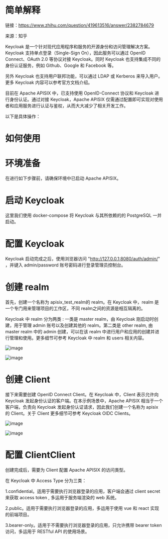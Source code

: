 # 简单解释

链接：https://www.zhihu.com/question/419613516/answer/2382784679

来源：知乎

Keycloak 是一个针对现代应用程序和服务的开源身份和访问管理解决方案。Keycloak 支持单点登录（Single-Sign On），因此服务可以通过 OpenID Connect、OAuth 2.0 等协议对接 Keycloak。同时 Keycloak 也支持集成不同的身份认证服务，例如 Github、Google 和 Facebook 等。

另外 Keycloak 也支持用户联邦功能，可以通过 LDAP 或 Kerberos 来导入用户。更多 Keycloak 内容可以参考官方文档介绍。

目前在 Apache APISIX 中，已支持使用 OpenID-Connect 协议和 Keycloak 进行身份认证。通过对接 Keycloak，Apache APISIX 仅需通过配置即可实现对使用者和应用服务进行认证与鉴权，从而大大减少了相关开发工作。

以下是具体操作：

# 如何使用

# 环境准备

在进行如下步骤前，请确保环境中已启动 Apache APISIX。

# 启动 Keycloak

这里我们使用 docker-compose 将 Keycloak 与其所依赖的的 PostgreSQL 一并启动。

# 配置 Keycloak
Keycloak 启动完成之后，使用浏览器访问 "http://127.0.0.1:8080/auth/admin/" ，并键入 admin/password 账号密码进行登录管理员控制台。

# 创建 realm

首先，创建一个名称为 apisix_test_realm的 realm。在 Keycloak 中，realm 是一个专门用来管理项目的工作区，不同 realm之间的资源是相互隔离的。

Keycloak 中 realm 分为两类 : 一类是 master realm，由 Keycloak 刚启动时创建，用于管理 admin 账号以及创建其他的 realm。第二类是 other realm, 由 master realm 中的 admin 创建，可以在该 realm 中进行用户和应用的创建并进行管理和使用。更多细节可参考 Keycloak 中 realm 和 users 相关内容。

![image](https://user-images.githubusercontent.com/117897416/204259896-1ba82837-2699-493a-9d7c-75021390fe6c.png)

![image](https://user-images.githubusercontent.com/117897416/204259993-728f118b-0421-4adf-ac88-ca93b0a6d976.png)

# 创建 Client

接下来需要创建 OpenID Connect Client。在 Keycloak 中，Client 表示允许向 Keycloak 发起身份认证的客户端。在本示例场景中，Apache APISIX 相当于一个客户端，负责向 Keycloak 发起身份认证请求，因此我们创建一个名称为 apisix 的 Client。关于 Client 更多细节可参考 Keycloak OIDC Clients。

![image](https://user-images.githubusercontent.com/117897416/204260135-1ab7f1c6-2deb-4a5f-9685-50c40c9ef364.png)

![image](https://user-images.githubusercontent.com/117897416/204260162-35853553-b28f-4226-96c0-65db5ddae458.png)

# 配置 ClientClient 
创建完成后，需要为 Client 配置 Apache APISIX 的访问类型。

在 Keycloak 中 Access Type 分为三类：

1.confidential。适用于需要执行浏览器登录的应用，客户端会通过 client secret 来获取 access token , 多运用于服务端渲染的 web 系统。

2.public。适用于需要执行浏览器登录的应用，多运用于使用 vue 和 react 实现的前端项目。

3.bearer-only。适用于不需要执行浏览器登录的应用，只允许携带 bearer token  访问，多运用于 RESTful API 的使用场景。

